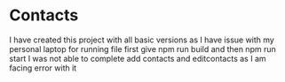 # Contacts
I have created this project with all basic versions as I have issue with my personal laptop
for running file first give npm run build and then npm run start
I was not able to complete add contacts and editcontacts as I am facing error with it
